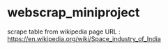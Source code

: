 # webscrap_miniproject
scrape table from wikipedia page
URL : https://en.wikipedia.org/wiki/Space_industry_of_India
